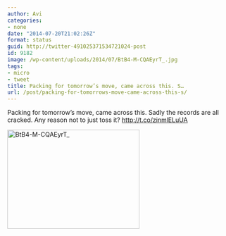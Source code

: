```yaml
---
author: Avi
categories:
- none
date: "2014-07-20T21:02:26Z"
format: status
guid: http://twitter-491025371534721024-post
id: 9182
image: /wp-content/uploads/2014/07/BtB4-M-CQAEyrT_.jpg
tags:
- micro
- tweet
title: Packing for tomorrow’s move, came across this. S…
url: /post/packing-for-tomorrows-move-came-across-this-s/
---
```

Packing for tomorrow’s move, came across this. Sadly the records are all cracked. Any reason not to just toss it? http://t.co/zinmlELuUA

<img width="300" height="225" src="http://aviflax.com/wp-content/uploads/2014/07/BtB4-M-CQAEyrT_.jpg" class="attachment-medium" alt="BtB4-M-CQAEyrT_" />
